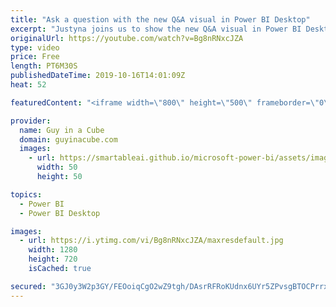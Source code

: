 ```yaml
---
title: "Ask a question with the new Q&A visual in Power BI Desktop"
excerpt: "Justyna joins us to show the new Q&A visual in Power BI Desktop. Easily ask a question and tune results in this awesome update.  Connect with Justyna: Twitter: https://twitter.com/JustynaLucznik  Guy in a Cube courses: https://guyinacu.be/courses  ******** LET'S CONNECT! ********  -- http://twitter.com/guyinacube"
originalUrl: https://youtube.com/watch?v=Bg8nRNxcJZA
type: video
price: Free
length: PT6M30S
publishedDateTime: 2019-10-16T14:01:09Z
heat: 52

featuredContent: "<iframe width=\"800\" height=\"500\" frameborder=\"0\" src=\"https://www.youtube.com/embed/Bg8nRNxcJZA\" allow=\"accelerometer; autoplay; encrypted-media; gyroscope; picture-in-picture\" allowfullscreen></iframe>"

provider:
  name: Guy in a Cube
  domain: guyinacube.com
  images:
    - url: https://smartableai.github.io/microsoft-power-bi/assets/images/organizations/guyinacube.com-50x50.jpg
      width: 50
      height: 50

topics:
  - Power BI
  - Power BI Desktop

images:
  - url: https://i.ytimg.com/vi/Bg8nRNxcJZA/maxresdefault.jpg
    width: 1280
    height: 720
    isCached: true

secured: "3GJ0y3W2p3GY/FEOoiqCgO2wZ9tgh/DAsrRFRoKUdnx6UYr5ZPvsgBTOCPrrxcwxdG0VxjJVIbIq7hY8Gni/q8UW1ib9HKwov8ym9/yCnXCgaTSTO4BEcW5m1zvP8BhK70i5QH5Y3NgNYSJmI5/jjzK4GKxsdsmeIm0GWjApY5yYQO4KN1RRGjwwzhUO4Nxfrlkdw8vx7YD1c7zFt1afzYQyYFS0Qsw4pqVhOmKDTWh8geeM9QtZ/O9pEfs4SQJLANXlE1W4gsN0tGdkNKFZgJLRc0NgNavIuzWW6A9eNSeLlwnkMKH0cFt6qetvOku7Uo5d5ItZ0VyHb57Ku5nFMMvO08dsgg/wh+33ewwggHQXvQj1dMMs88RgK13o30yMbRYxr0VabgCq7ZgdymFv0mnW30M0NkdtFYngbiAKD/Q=;pwoAZEPQBN+RTXLybdy6qw=="
---
```


